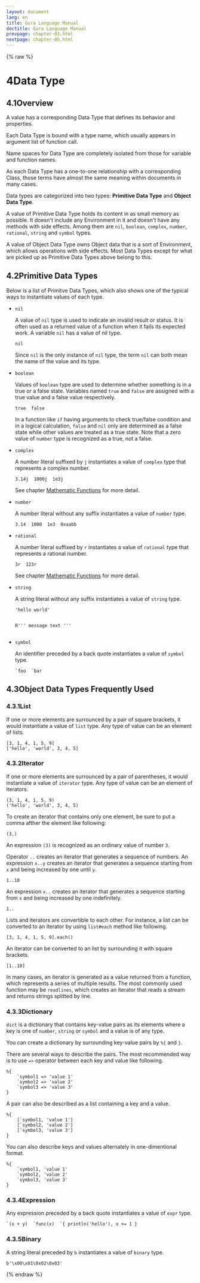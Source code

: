 ```yaml
---
layout: document
lang: en
title: Gura Language Manual
doctitle: Gura Language Manual
prevpage: chapter-03.html
nextpage: chapter-05.html
---
```

{% raw %}
<h1><span class="caption-index-1">4</span>Data Type</h1>
<h2><span class="caption-index-2">4.1</span><a name="anchor-4-1"></a>Overview</h2>
<p>
A value has a corresponding Data Type that defines its behavior and properties.
</p>
<p>
Each Data Type is bound with a type name, which usually appears in argument list of function call.
</p>
<p>
Name spaces for Data Type are completely isolated from those for variable and function names.
</p>
<p>
As each Data Type has a one-to-one relationship with a corresponding Class, those terms have almost the same meaning within documents in many cases.
</p>
<p>
Data types are categorized into two types: <strong>Primitive Data Type</strong> and <strong>Object Data Type</strong>.
</p>
<p>
A value of Primitive Data Type holds its content in as small memory as possible. It doesn't include any Environment in it and doesn't have any methods with side effects. Among them are <code class="highlighter-rouge">nil</code>, <code class="highlighter-rouge">boolean</code>, <code class="highlighter-rouge">complex</code>, <code class="highlighter-rouge">number</code>, <code class="highlighter-rouge">rational</code>, <code class="highlighter-rouge">string</code> and <code class="highlighter-rouge">symbol</code> types.
</p>
<p>
A value of Object Data Type owns Object data that is a sort of Environment, which allows operations with side effects. Most Data Types except for what are picked up as Primitive Data Types above belong to this.
</p>
<h2><span class="caption-index-2">4.2</span><a name="anchor-4-2"></a>Primitive Data Types</h2>
<p>
Below is a list of Primitve Data Types, which also shows one of the typical ways to instantiate values of each type.
</p>
<ul>
<li><p>
<code class="highlighter-rouge">nil</code>
</p>
<p>
A value of <code class="highlighter-rouge">nil</code> type is used to indicate an invalid result or status. It is often used as a returned value of a function when it fails its expected work. A variable <code class="highlighter-rouge">nil</code> has a value of nil type.
</p>
<pre class="highlight"><code>nil
</code></pre>
<p>
Since <code class="highlighter-rouge">nil</code> is the only instance of <code class="highlighter-rouge">nil</code> type, the term <code class="highlighter-rouge">nil</code> can both mean the name of the value and its type.
</p>
</li>
<li><p>
<code class="highlighter-rouge">boolean</code>
</p>
<p>
Values of <code class="highlighter-rouge">boolean</code> type are used to determine whether something is in a true or a false state. Variables named <code class="highlighter-rouge">true</code> and <code class="highlighter-rouge">false</code> are assigned with a true value and a false value respectively.
</p>
<pre class="highlight"><code>true  false
</code></pre>
<p>
In a function like <code class="highlighter-rouge">if</code> having arguments to check true/false condition and in a logical calculation, <code class="highlighter-rouge">false</code> and <code class="highlighter-rouge">nil</code> only are determined as a false state while other values are treated as a true state. Note that a zero value of <code class="highlighter-rouge">number</code> type is recognized as a true, not a false.
</p>
</li>
<li><p>
<code class="highlighter-rouge">complex</code>
</p>
<p>
A number literal suffixed by <code class="highlighter-rouge">j</code> instantiates a value of <code class="highlighter-rouge">complex</code> type that represents a complex number.
</p>
<pre class="highlight"><code>3.14j  1000j  1e3j
</code></pre>
<p>
See chapter <a href="Mathematic-Functions.html">Mathematic Functions</a> for more detail.
</p>
</li>
<li><p>
<code class="highlighter-rouge">number</code>
</p>
<p>
A number literal without any suffix instantiates a value of <code class="highlighter-rouge">number</code> type.
</p>
<pre class="highlight"><code>3.14  1000  1e3  0xaabb
</code></pre>
</li>
<li><p>
<code class="highlighter-rouge">rational</code>
</p>
<p>
A number literal suffixed by <code class="highlighter-rouge">r</code> instantiates a value of <code class="highlighter-rouge">rational</code> type that represents a rational number.
</p>
<pre class="highlight"><code>3r  123r
</code></pre>
<p>
See chapter <a href="Mathematic-Functions.html">Mathematic Functions</a> for more detail.
</p>
</li>
<li><p>
<code class="highlighter-rouge">string</code>
</p>
<p>
A string literal without any suffix instantiates a value of <code class="highlighter-rouge">string</code> type.
</p>
<pre class="highlight"><code>'hello world'

R'''
message text
'''
</code></pre>
</li>
<li><p>
<code class="highlighter-rouge">symbol</code>
</p>
<p>
An identifier preceded by a back quote instantiates a value of <code class="highlighter-rouge">symbol</code> type.
</p>
<pre class="highlight"><code>`foo  `bar
</code></pre>
</li>
</ul>
<h2><span class="caption-index-2">4.3</span><a name="anchor-4-3"></a>Object Data Types Frequently Used</h2>
<h3><span class="caption-index-3">4.3.1</span><a name="anchor-4-3-1"></a>List</h3>
<p>
If one or more elements are surrounced by a pair of square brackets, it would instantiate a value of <code class="highlighter-rouge">list</code> type. Any type of value can be an element of lists.
</p>
<pre class="highlight"><code>[3, 1, 4, 1, 5, 9]
['hello', 'world', 3, 4, 5]
</code></pre>
<h3><span class="caption-index-3">4.3.2</span><a name="anchor-4-3-2"></a>Iterator</h3>
<p>
If one or more elements are surrounced by a pair of parentheses, it would instantiate a value of <code class="highlighter-rouge">iterator</code> type. Any type of value can be an element of iterators.
</p>
<pre class="highlight"><code>(3, 1, 4, 1, 5, 9)
('hello', 'world', 3, 4, 5)
</code></pre>
<p>
To create an iterator that contains only one element, be sure to put a comma afther the element like following:
</p>
<pre class="highlight"><code>(3,)
</code></pre>
<p>
An expression <code class="highlighter-rouge">(3)</code> is recognized as an ordinary value of number <code class="highlighter-rouge">3</code>.
</p>
<p>
Operator <code class="highlighter-rouge">..</code> creates an iterator that generates a sequence of numbers. An expression <code class="highlighter-rouge">x..y</code> creates an iterator that generates a sequence starting from <code class="highlighter-rouge">x</code> and being increased by one until <code class="highlighter-rouge">y</code>.
</p>
<pre class="highlight"><code>1..10
</code></pre>
<p>
An expression <code class="highlighter-rouge">x..</code> creates an iterator that generates a sequence starting from <code class="highlighter-rouge">x</code> and being increased by one indefinitely.
</p>
<pre class="highlight"><code>1..
</code></pre>
<p>
Lists and iterators are convertible to each other. For instance, a list can be converted to an iterator by using <code class="highlighter-rouge">list#each</code> method like following.
</p>
<pre class="highlight"><code>[3, 1, 4, 1, 5, 9].each()
</code></pre>
<p>
An iterator can be converted to an list by surrounding it with square brackets.
</p>
<pre class="highlight"><code>[1..10]
</code></pre>
<p>
In many cases, an iterator is generated as a value returned from a function, which represents a series of multiple results. The most commonly used function may be <code class="highlighter-rouge">readlines</code>, which creates an iterator that reads a stream and returns strings splitted by line.
</p>
<h3><span class="caption-index-3">4.3.3</span><a name="anchor-4-3-3"></a>Dictionary</h3>
<p>
<code class="highlighter-rouge">dict</code> is a dictionary that contains key-value pairs as its elements where a key is one of <code class="highlighter-rouge">number</code>, <code class="highlighter-rouge">string</code> or <code class="highlighter-rouge">symbol</code> and a value is of any type.
</p>
<p>
You can create a dictionary by surrounding key-value pairs by <code class="highlighter-rouge">%{</code> and <code class="highlighter-rouge">}</code>.
</p>
<p>
There are several ways to describe the pairs. The most recommended way is to use <code class="highlighter-rouge">=&gt;</code> operator between each key and value like following.
</p>
<pre class="highlight"><code>%{
    `symbol1 =&gt; 'value 1'
    `symbol2 =&gt; 'value 2'
    `symbol3 =&gt; 'value 3'
}
</code></pre>
<p>
A pair can also be described as a list containing a key and a value.
</p>
<pre class="highlight"><code>%{
    [`symbol1, 'value 1']
    [`symbol2, 'value 2']
    [`symbol3, 'value 3']
}
</code></pre>
<p>
You can also describe keys and values alternately in one-dimentional format.
</p>
<pre class="highlight"><code>%{
    `symbol1, 'value 1'
    `symbol2, 'value 2'
    `symbol3, 'value 3'
}
</code></pre>
<h3><span class="caption-index-3">4.3.4</span><a name="anchor-4-3-4"></a>Expression</h3>
<p>
Any expression preceded by a back quote instantiates a value of <code class="highlighter-rouge">expr</code> type.
</p>
<pre class="highlight"><code>`(x + y)  `func(x)  `{ println('hello'), x += 1 }
</code></pre>
<h3><span class="caption-index-3">4.3.5</span><a name="anchor-4-3-5"></a>Binary</h3>
<p>
A string literal preceded by <code class="highlighter-rouge">b</code> instantiates a value of <code class="highlighter-rouge">binary</code> type.
</p>
<pre class="highlight"><code>b'\x00\x01\0x02\0x03'
</code></pre>
<p />

{% endraw %}
